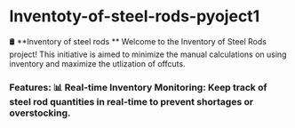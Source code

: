 # Inventoty-of-steel-rods-pyoject1
🛢️ **Inventory of steel rods **  Welcome to the Inventory of Steel Rods  project! This initiative is aimed to minimize the manual calculations on using inventory and maximize the utlization of offcuts.  
### Features:  📊 **Real-time Inventory Monitoring:** Keep track of steel rod quantities in real-time to prevent shortages or overstocking. 

